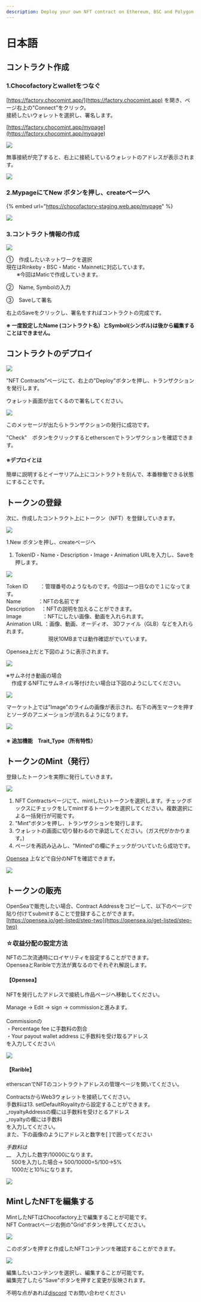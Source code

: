 ```yaml
---
description: Deploy your own NFT contract on Ethereum, BSC and Polygon(Matic)
---
```


# 日本語

## コントラクト作成

### 1.Chocofactoryとwalletをつなぐ

[https://factory.chocomint.app/](https://factory.chocomint.app) を開き、ページ右上の"Connect"をクリック。\
接続したいウォレットを選択し、署名します。

[https://factory.chocomint.app/mypage](https://factory.chocomint.app/mypage)

![](<../../../.gitbook/assets/image (42).png>)

無事接続が完了すると、右上に接続しているウォレットのアドレスが表示されます。

![](<../../../.gitbook/assets/image (1).png>)

### 2.MypageにてNew ボタンを押し、createページへ

{% embed url="https://chocofactory-staging.web.app/mypage" %}

![](<../../../.gitbook/assets/image (2).png>)

### 3.コントラクト情報の作成

![](<../../../.gitbook/assets/image (3).png>)

①　作成したいネットワークを選択\
&#x20;       現在はRinkeby・BSC・Matic・Mainnetに対応しています。\
　　※今回はMaticで作成していきます。

②　Name, Symbolの入力

③　Saveして署名

右上のSaveをクリックし、署名をすればコントラクトの完成です。

**※ 一度設定したName (コントラクト名）とSymbol(シンボル)は後から編集することはできません。**

## コントラクトのデプロイ

![](<../../../.gitbook/assets/image (4).png>)

”NFT Contracts”ページにて、右上の"Deploy"ボタンを押し、トランザクションを発行します。

ウォレット画面が出てくるので署名してください。

![](<../../../.gitbook/assets/image (5).png>)

このメッセージが出たらトランザクションの発行に成功です。

"Check"　ボタンをクリックするとetherscenでトランザクションを確認できます。

#### ※デプロイとは

簡単に説明するとイーサリアム上にコントラクトを刻んで、本番稼働できる状態にすることです。

## トークンの登録

次に、作成したコントラクト上にトークン（NFT）を登録していきます。

![](<../../../.gitbook/assets/image (6).png>)

1.New ボタンを押し、createページへ

1. TokenID・Name・Description・Image・Animation URLを入力し、Saveを押します。

![](<../../../.gitbook/assets/image (7).png>)

Token ID　　    ：管理番号のようなものです。今回は一つ目なので１になってます。\
Name　　　     ：NFTの名前です\
Description　   ：NFTの説明を加えることができます。\
Image　　　　：NFTにしたい画像、動画を入れられます。\
Animation URL ：画像、動画、オーディオ、 3Dファイル（GLB）などを入れられます。\
　　　　　　　　現状10MBまでは動作確認がでいています。

Opensea上だと下図のように表示されます。

![](<../../../.gitbook/assets/image (8).png>)

※サムネ付き動画の場合\
　作成するNFTにサムネイル等付けたい場合は下図のようにしてください。

![](<../../../.gitbook/assets/image (9).png>)

マーケット上では"Image"のライムの画像が表示され、右下の再生マークを押すとソーダのアニメーションが流れるようになります。

![](<../../../.gitbook/assets/image (10).png>)

#### ※ 追加機能　Trait\_Type（所有特性）



## トークンのMint（発行）

登録したトークンを実際に発行していきます。

![](<../../../.gitbook/assets/image (11).png>)

1. NFT Contractsページにて、mintしたいトークンを選択します。チェックボックスにチェックをしてmintするトークンを選択してください。複数選択による一括発行が可能です。
2. "Mint"ボタンを押し、トランザクションを発行します。
3. ウォレットの画面に切り替わるので承認してください。（ガス代がかかります。)
4. ページを再読み込みし、"Minted"の欄にチェックがついていたら成功です。

[Opensea](https://opensea.io/account)  上などで自分のNFTを確認できます。

![](<../../../.gitbook/assets/image (12).png>)

## トークンの販売

OpenSeaで販売したい場合、Contract Addressをコピーして、以下のページで貼り付けてsubmitすることで登録することができます。[https://opensea.io/get-listed/step-two](https://opensea.io/get-listed/step-two)

### ☆収益分配の設定方法

NFTの二次流通時にロイヤリティを設定することができます。\
OpenseaとRaribleで方法が異なるのでそれぞれ解説します。

#### 【Opensea】

NFTを発行したアドレスで接続し作品ページへ移動してください。

Manage → Edit → sign → commissionと進みます。\
\
Commissionの\
・Percentage fee に手数料の割合\
・Your payout wallet address に手数料を受け取るアドレス\
を入力してください\


![](<../../../.gitbook/assets/image (47).png>)

#### 【Rarible】

etherscanでNFTのコントラクトアドレスの管理ページを開いてください。

ContractsからWeb3ウォレットを接続してください。\
手数料は13. setDefaultRoyalityから設定することができます。\
\_royaltyAddressの欄には手数料を受けとるアドレス\
\_royaltyの欄には手数料\
を入力してください。\
また、下の画像のようにアドレスと数字を\[ ]で囲ってください

_手数料は_\
__　入力した数字/10000になります。\
　500を入力した場合→ 500/10000=5/100→5%\
　1000だと10%になります。

![](<../../../.gitbook/assets/image (48).png>)

## MintしたNFTを編集する

MintしたNFTはChocofactory上で編集することが可能です。\
NFT Contractページ右側の"Grid"ボタンを押してください。

![](<../../../.gitbook/assets/image (13).png>)

このボダンを押すと作成したNFTコンテンツを確認することができます。

![](<../../../.gitbook/assets/image (14).png>)

編集したいコンテンツを選択し、編集することが可能です。\
編集完了したら"Save"ボタンを押すと変更が反映されます。

不明な点があれば[discord](https://discord.com/invite/XkZngBzq) でお問い合わせください
